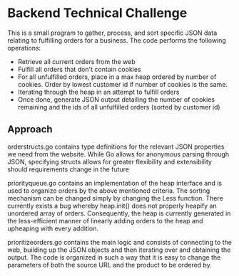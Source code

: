 <h1>Backend Technical Challenge</h1>

<p>This is a small program to gather, process, and sort specific JSON data relating to fulfilling orders for a business.
The code performs the following operations:</p>

<ul>
	<li>Retrieve all current orders from the web</li>
	<li>Fulfill all orders that don't contain cookies</li>
	<li>For all unfulfilled orders, place in a max heap ordered by number of cookies. Order by lowest customer id if number of cookies is the same.</li>
	<li>Iterating through the heap in an attempt to fulfill orders</li>
	<li>Once done, generate JSON output detailing the number of cookies remaining and the ids of all unfulfilled orders (sorted by customer id)</li>
</ul>	

<h2>Approach</h2>
<p>orderstructs.go contains type definitions for the relevant JSON properties we need from the website. While Go allows for anonymous parsing through JSON, specifying structs allows for greater flexibility and extensibility should requirements change in the future</p>
<p>priorityqueue.go contains an implementation of the heap interface and is used to organize orders by the above mentioned criteria. The sorting mechanism can be changed simply by changing the Less function. There currently exists a bug whereby heap.init() does not properly heapify an unordered array of orders. Consequently, the heap is currently generated in the less-efficient manner of linearly adding orders to the heap and upheaping with every addition.</p>
<p>prioritizeorders.go contains the main logic and consists of connecting to the web, building up the JSON objects and then iterating over and obtaining the output. The code is organized in such a way that it is easy to change the parameters of both the source URL and the product to be ordered by.</p>